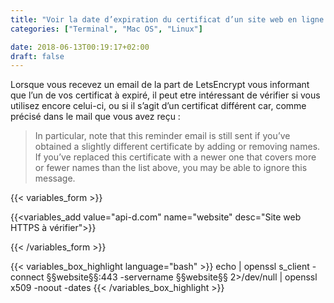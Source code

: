 ```yaml
---
title: "Voir la date d’expiration du certificat d’un site web en ligne de commande"
categories: ["Terminal", "Mac OS", "Linux"]

date: 2018-06-13T00:19:17+02:00
draft: false
---
```


Lorsque vous recevez un email de la part de LetsEncrypt vous informant que l’un de vos certificat à expiré,
il peut etre intéressant de vérifier si vous utilisez encore celui-ci, ou si il s’agit d’un certificat différent car, comme précisé dans le mail que vous avez reçu :
<!--more-->

> In particular, note that this reminder email is still sent if you’ve obtained a slightly different certificate by adding or removing names.
> If you’ve replaced this certificate with a newer one that covers more or fewer names than the list above, you may be able to ignore this message. 


{{< variables_form >}}

{{<variables_add value="api-d.com" name="website" desc="Site web HTTPS à vérifier">}}

{{< /variables_form >}}


{{< variables_box_highlight language="bash" >}} echo | openssl s_client -connect §§website§§:443 -servername §§website§§ 2>/dev/null | openssl x509 -noout -dates {{< /variables_box_highlight >}}
